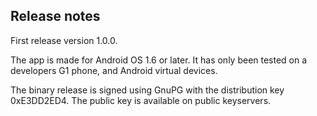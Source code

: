 ## Release notes 

First release version 1.0.0.

The app is made for Android OS 1.6 or later.
It has only been tested on a developers G1 phone, and Android virtual devices.

The binary release is signed using GnuPG with the distribution key 0xE3DD2ED4.
The public key is available on public keyservers.

